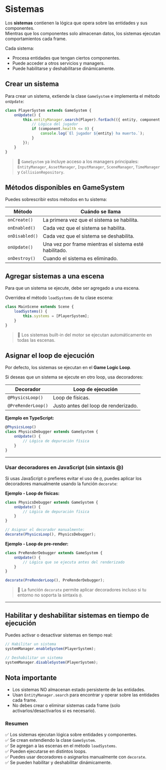 # Sistemas

Los **sistemas** contienen la lógica que opera sobre las entidades y sus componentes.  
Mientras que los componentes solo almacenan datos, los sistemas ejecutan comportamientos cada frame.

Cada sistema:

-   Procesa entidades que tengan ciertos componentes.
-   Puede acceder a otros servicios y managers.
-   Puede habilitarse y deshabilitarse dinámicamente.

## Crear un sistema

Para crear un sistema, extiende la clase `GameSystem` e implementa el método `onUpdate`:

```typescript
class PlayerSystem extends GameSystem {
    onUpdate() {
        this.entityManager.search(Player).forEach(({ entity, component }) => {
            // Lógica del jugador
            if (component.health <= 0) {
                console.log(`El jugador ${entity} ha muerto.`);
            }
        });
    }
}
```

> 📝 `GameSystem` ya incluye acceso a los managers principales: `EntityManager`, `AssetManager`, `InputManager`, `SceneManager`, `TimeManager` y `CollisionRepository`.

## Métodos disponibles en GameSystem

Puedes sobrescribir estos métodos en tu sistema:

| Método         | Cuándo se llama                                        |
| -------------- | ------------------------------------------------------ |
| `onCreate()`   | La primera vez que el sistema se habilita.             |
| `onEnabled()`  | Cada vez que el sistema se habilita.                   |
| `onDisabled()` | Cada vez que el sistema se deshabilita.                |
| `onUpdate()`   | Una vez por frame mientras el sistema esté habilitado. |
| `onDestroy()`  | Cuando el sistema es eliminado.                        |

## Agregar sistemas a una escena

Para que un sistema se ejecute, debe ser agregado a una escena.

Overridea el método `loadSystems` de tu clase escena:

```typescript
class MainScene extends Scene {
    loadSystems() {
        this.systems = [PlayerSystem];
    }
}
```

> 📝 Los sistemas built-in del motor se ejecutan automáticamente en todas las escenas.

## Asignar el loop de ejecución

Por defecto, los sistemas se ejecutan en el **Game Logic Loop**.

Si deseas que un sistema se ejecute en otro loop, usa decoradores:

| Decorador          | Loop de ejecución                    |
| ------------------ | ------------------------------------ |
| `@PhysicsLoop()`   | Loop de físicas.                     |
| `@PreRenderLoop()` | Justo antes del loop de renderizado. |

**Ejemplo en TypeScript:**

```typescript
@PhysicsLoop()
class PhysicsDebugger extends GameSystem {
    onUpdate() {
        // Lógica de depuración física
    }
}
```

---

### Usar decoradores en JavaScript (sin sintaxis @)

Si usas JavaScript o prefieres evitar el uso de `@`, puedes aplicar los decoradores manualmente usando la función `decorate`:

**Ejemplo - Loop de físicas:**

```javascript
class PhysicsDebugger extends GameSystem {
    onUpdate() {
        // Lógica de depuración física
    }
}

// Asignar el decorador manualmente:
decorate(PhysicsLoop(), PhysicsDebugger);
```

**Ejemplo - Loop de pre-render:**

```javascript
class PreRenderDebugger extends GameSystem {
    onUpdate() {
        // Lógica que se ejecuta antes del renderizado
    }
}

decorate(PreRenderLoop(), PreRenderDebugger);
```

> 📝 La función `decorate` permite aplicar decoradores incluso si tu entorno no soporta la sintaxis `@`.

---

## Habilitar y deshabilitar sistemas en tiempo de ejecución

Puedes activar o desactivar sistemas en tiempo real:

```typescript
// Habilitar un sistema
systemManager.enableSystem(PlayerSystem);

// Deshabilitar un sistema
systemManager.disableSystem(PlayerSystem);
```

## Nota importante

-   Los sistemas NO almacenan estado persistente de las entidades.
-   Usan `EntityManager.search` para encontrar y operar sobre las entidades cada frame.
-   No debes crear o eliminar sistemas cada frame (solo activarlos/desactivarlos si es necesario).

### Resumen

✅ Los sistemas ejecutan lógica sobre entidades y componentes.  
✅ Se crean extendiendo la clase `GameSystem`.  
✅ Se agregan a las escenas en el método `loadSystems`.  
✅ Pueden ejecutarse en distintos loops.  
✅ Puedes usar decoradores o asignarlos manualmente con `decorate`.  
✅ Se pueden habilitar y deshabilitar dinámicamente.
